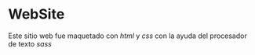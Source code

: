 # WebSite

Este sitio web fue maquetado con *html* y *css* con la ayuda del procesador de texto *sass*
